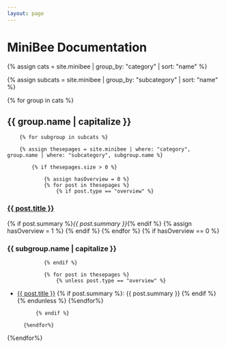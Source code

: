 ```yaml
---
layout: page
---
```


# MiniBee Documentation

{% assign cats = site.minibee | group_by: "category" | sort: "name" %}

{% assign subcats = site.minibee | group_by: "subcategory" | sort: "name" %}

{% for group in cats %}

## {{ group.name | capitalize }}

        {% for subgroup in subcats %}

        {% assign thesepages = site.minibee | where: "category", group.name | where: "subcategory", subgroup.name %}

            {% if thesepages.size > 0 %}

                {% assign hasOverview = 0 %}
                {% for post in thesepages %}
                    {% if post.type == "overview" %}
### <a href="{{post.url}}">{{ post.title }}</a>
{% if post.summary %}*{{ post.summary }}*{% endif %}
                    {% assign hasOverview = 1 %}
                    {% endif %}
                {% endfor %}
                {% if hasOverview == 0 %}
### {{ subgroup.name | capitalize }}
                {% endif %}

                {% for post in thesepages %}
                    {% unless post.type == "overview" %}
* <a href="{{post.url}}">{{ post.title }}</a> {% if post.summary %}: {{ post.summary }}  {% endif %}
                    {% endunless %}
                {%endfor%}

            {% endif %}

        {%endfor%}

{%endfor%}
